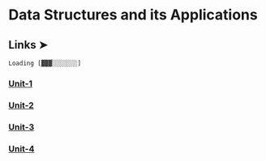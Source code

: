# Data Structures and its Applications

## Links ➤ 
`Loading [▓▓▓░░░░░░░]`

### [Unit-1](./Slides-Breakdown/Unit-1/README.md)

### [Unit-2](./Slides-Breakdown/Unit-2/README.md)

### [Unit-3](./Slides-Breakdown/Unit-3/README.md)

### [Unit-4](./Slides-Breakdown/Unit-4/README.md)